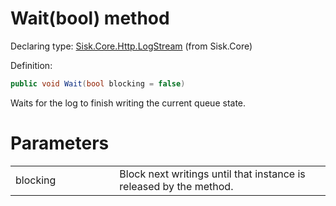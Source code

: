 <!--

Copyrights 2023 Sisk Framework - CypherPotato
Published under MIT license

!!! DO NOT EDIT THIS FILE !!!
This file was generated by a tool in the Sisk package. To edit the information in this documentation,
edit the XML documentation present in the Sisk source code.

-->


# Wait(bool) method

Declaring type: [Sisk.Core.Http.LogStream](/spec/Sisk.Core.Http.LogStream.md) (from Sisk.Core)


Definition:

```cs
public void Wait(bool blocking = false)
```

Waits for the log to finish writing the current queue state.


# Parameters

<table>
    <tbody>
<tr>
    <td width="33%">blocking</td>
    <td>Block next writings until that instance is released by the  method.</td>
</tr>
    </tbody>
</table>
